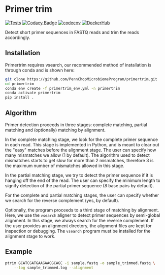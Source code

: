 # Primer trim

<!-- Begin badges -->
[![Tests](https://github.com/PennChopMicrobiomeProgram/primertrim/actions/workflows/pr.yml/badge.svg)](https://github.com/PennChopMicrobiomeProgram/primertrim/actions/workflows/pr.yml)
[![Codacy Badge](https://app.codacy.com/project/badge/Grade/d6e2cf6c74bf4888b9f09cd4506cccb7)](https://app.codacy.com/gh/PennChopMicrobiomeProgram/primertrim/dashboard?utm_source=gh&utm_medium=referral&utm_content=&utm_campaign=Badge_grade)
[![codecov](https://codecov.io/gh/PennChopMicrobiomeProgram/primertrim/graph/badge.svg?token=CEH4E6QJEF)](https://codecov.io/gh/PennChopMicrobiomeProgram/primertrim)
[![DockerHub](https://img.shields.io/docker/pulls/ctbushman/primertrim)](https://hub.docker.com/repository/docker/ctbushman/primertrim/)
<!--  End badges  -->

Detect short primer sequences in FASTQ reads and trim the reads accordingly.

## Installation

Primertrim requires vsearch, our recommended method of installation is through conda and is shown here:

```bash
git clone https://github.com/PennChopMicrobiomeProgram/primertrim.git
cd primertrim
conda env create -f primertrim_env.yml -n primertrim
conda activate primertrim
pip install .
```

## Algorithm

Primer detection proceeds in three stages: complete matching, partial
matching and (optionally) matching by alignment.

In the complete matching stage, we look for the complete primer
sequence in each read. This stage is implemented in Python, and is
meant to clear out the "easy" matches before the alignment stage. The
user can specify how many mismatches we allow (1 by default). The
algorithm used to detect mismatches starts to get slow for more than 2
mismatches, therefore 3 is the maximum number of mismatches allowed in
this stage.

In the partial matching stage, we try to detect the primer sequence if
it is hanging off the end of the read. The user can specify the
minimum length to signify detection of the partial primer sequence (8
base pairs by default).

For the complete and partial matching stages, the user can specify
whether we search for the reverse complement (yes, by default).

Optionally, the program proceeds to a third stage of matching by
alignment. Here, we use the `vsearch` aligner to detect primer
sequences by semi-global alignment. In this stage, we always search
for the reverse complement. If the user provides an alignment
directory, the alignment files are kept for inspection or
debugging. The `vsearch` program must be installed for the alignment
stage to work.

## Example

```bash
ptrim GCATCGATGAAGAACGCAGC -i sample.fastq -o sample_trimmed.fastq \
    --log sample_trimmed.log --alignment
```
